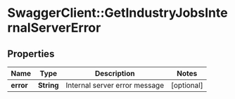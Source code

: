 # SwaggerClient::GetIndustryJobsInternalServerError

## Properties
Name | Type | Description | Notes
------------ | ------------- | ------------- | -------------
**error** | **String** | Internal server error message | [optional] 


